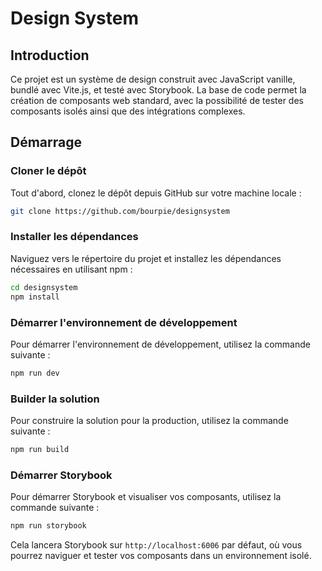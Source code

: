 # Design System

## Introduction

Ce projet est un système de design construit avec JavaScript vanille, bundlé avec Vite.js, et testé avec Storybook. La base de code permet la création de composants web standard, avec la possibilité de tester des composants isolés ainsi que des intégrations complexes.

## Démarrage

### Cloner le dépôt

Tout d'abord, clonez le dépôt depuis GitHub sur votre machine locale :

```bash
git clone https://github.com/bourpie/designsystem
```

### Installer les dépendances

Naviguez vers le répertoire du projet et installez les dépendances nécessaires en utilisant npm :

```bash
cd designsystem
npm install
```

### Démarrer l'environnement de développement

Pour démarrer l'environnement de développement, utilisez la commande suivante :

```bash
npm run dev
```

### Builder la solution

Pour construire la solution pour la production, utilisez la commande suivante :

```bash
npm run build
```

### Démarrer Storybook

Pour démarrer Storybook et visualiser vos composants, utilisez la commande suivante :

```bash
npm run storybook
```

Cela lancera Storybook sur `http://localhost:6006` par défaut, où vous pourrez naviguer et tester vos composants dans un environnement isolé.
